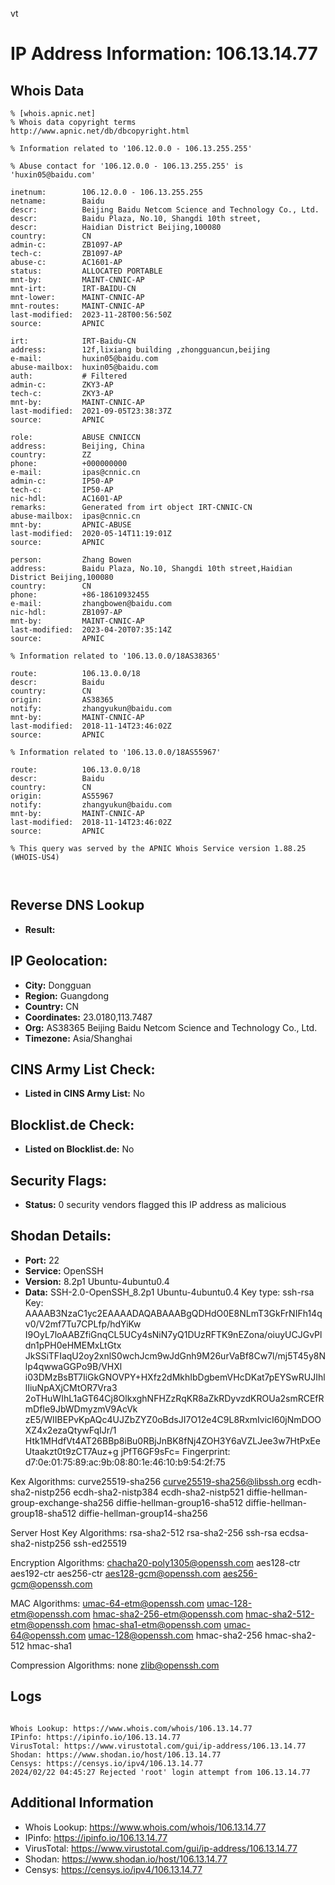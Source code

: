 vt
# IP Address Information: 106.13.14.77

## Whois Data
```
% [whois.apnic.net]
% Whois data copyright terms    http://www.apnic.net/db/dbcopyright.html

% Information related to '106.12.0.0 - 106.13.255.255'

% Abuse contact for '106.12.0.0 - 106.13.255.255' is 'huxin05@baidu.com'

inetnum:        106.12.0.0 - 106.13.255.255
netname:        Baidu
descr:          Beijing Baidu Netcom Science and Technology Co., Ltd.
descr:          Baidu Plaza, No.10, Shangdi 10th street,
descr:          Haidian District Beijing,100080
country:        CN
admin-c:        ZB1097-AP
tech-c:         ZB1097-AP
abuse-c:        AC1601-AP
status:         ALLOCATED PORTABLE
mnt-by:         MAINT-CNNIC-AP
mnt-irt:        IRT-BAIDU-CN
mnt-lower:      MAINT-CNNIC-AP
mnt-routes:     MAINT-CNNIC-AP
last-modified:  2023-11-28T00:56:50Z
source:         APNIC

irt:            IRT-Baidu-CN
address:        12f,lixiang building ,zhongguancun,beijing
e-mail:         huxin05@baidu.com
abuse-mailbox:  huxin05@baidu.com
auth:           # Filtered
admin-c:        ZKY3-AP
tech-c:         ZKY3-AP
mnt-by:         MAINT-CNNIC-AP
last-modified:  2021-09-05T23:38:37Z
source:         APNIC

role:           ABUSE CNNICCN
address:        Beijing, China
country:        ZZ
phone:          +000000000
e-mail:         ipas@cnnic.cn
admin-c:        IP50-AP
tech-c:         IP50-AP
nic-hdl:        AC1601-AP
remarks:        Generated from irt object IRT-CNNIC-CN
abuse-mailbox:  ipas@cnnic.cn
mnt-by:         APNIC-ABUSE
last-modified:  2020-05-14T11:19:01Z
source:         APNIC

person:         Zhang Bowen
address:        Baidu Plaza, No.10, Shangdi 10th street,Haidian District Beijing,100080
country:        CN
phone:          +86-18610932455
e-mail:         zhangbowen@baidu.com
nic-hdl:        ZB1097-AP
mnt-by:         MAINT-CNNIC-AP
last-modified:  2023-04-20T07:35:14Z
source:         APNIC

% Information related to '106.13.0.0/18AS38365'

route:          106.13.0.0/18
descr:          Baidu
country:        CN
origin:         AS38365
notify:         zhangyukun@baidu.com
mnt-by:         MAINT-CNNIC-AP
last-modified:  2018-11-14T23:46:02Z
source:         APNIC

% Information related to '106.13.0.0/18AS55967'

route:          106.13.0.0/18
descr:          Baidu
country:        CN
origin:         AS55967
notify:         zhangyukun@baidu.com
mnt-by:         MAINT-CNNIC-AP
last-modified:  2018-11-14T23:46:02Z
source:         APNIC

% This query was served by the APNIC Whois Service version 1.88.25 (WHOIS-US4)



```
## Reverse DNS Lookup
- **Result:** 

## IP Geolocation:
- **City:** Dongguan
- **Region:** Guangdong
- **Country:** CN
- **Coordinates:** 23.0180,113.7487
- **Org:** AS38365 Beijing Baidu Netcom Science and Technology Co., Ltd.
- **Timezone:** Asia/Shanghai

## CINS Army List Check:
- **Listed in CINS Army List:** 
No

## Blocklist.de Check:
- **Listed on Blocklist.de:** 
No

## Security Flags:
- **Status:** 0 security vendors flagged this IP address as malicious

## Shodan Details:
- **Port:** 22
- **Service:** OpenSSH
- **Version:** 8.2p1 Ubuntu-4ubuntu0.4
- **Data:** SSH-2.0-OpenSSH_8.2p1 Ubuntu-4ubuntu0.4
Key type: ssh-rsa
Key: AAAAB3NzaC1yc2EAAAADAQABAAABgQDHdO0E8NLmT3GkFrNIFh14qv0/V2mf7Tu7CPLfp/hdYiKw
I9OyL7loAABZfiGnqCL5UCy4sNiN7yQ1DUzRFTK9nEZona/oiuyUCJGvPldn1pPH0eHMEMxLtGtx
JkSSiTFIaqU2oy2xnlS0wchJcm9wJdGnh9M26urVaBf8Cw7l/mj5T45y8Nlp4qwwaGGPo9B/VHXl
i03DMzBsBT7IiGkGNOVPY+HXfz2dMkhIbDgbemVHcDKat7pEYSwRUJIhllIiuNpAXjCMtOR7Vra3
2oTHuWIhL1aGT64Cj8OlkxghNFHZzRqKR8aZkRDyvzdKROUa2smRCEfRmDfIe9JbWDmyzmV9AcVk
zE5/WIIBEPvKpAQc4UJZbZYZ0oBdsJI7O12e4C9L8RxmIvicI60jNmDOOXZ4x2ezaQtywFqIJr/1
Htk1MHdfVt4AT26BBp8iBu0RBjJnBK8fNj4ZOH3Y6aVZLJee3w7HtPxEeUtaakzt0t9zCT7Auz+g
jPfT6GF9sFc=
Fingerprint: d7:0e:01:75:89:ac:9b:08:80:1e:46:10:b9:54:2f:75

Kex Algorithms:
	curve25519-sha256
	curve25519-sha256@libssh.org
	ecdh-sha2-nistp256
	ecdh-sha2-nistp384
	ecdh-sha2-nistp521
	diffie-hellman-group-exchange-sha256
	diffie-hellman-group16-sha512
	diffie-hellman-group18-sha512
	diffie-hellman-group14-sha256

Server Host Key Algorithms:
	rsa-sha2-512
	rsa-sha2-256
	ssh-rsa
	ecdsa-sha2-nistp256
	ssh-ed25519

Encryption Algorithms:
	chacha20-poly1305@openssh.com
	aes128-ctr
	aes192-ctr
	aes256-ctr
	aes128-gcm@openssh.com
	aes256-gcm@openssh.com

MAC Algorithms:
	umac-64-etm@openssh.com
	umac-128-etm@openssh.com
	hmac-sha2-256-etm@openssh.com
	hmac-sha2-512-etm@openssh.com
	hmac-sha1-etm@openssh.com
	umac-64@openssh.com
	umac-128@openssh.com
	hmac-sha2-256
	hmac-sha2-512
	hmac-sha1

Compression Algorithms:
	none
	zlib@openssh.com


## Logs
```

Whois Lookup: https://www.whois.com/whois/106.13.14.77
IPinfo: https://ipinfo.io/106.13.14.77
VirusTotal: https://www.virustotal.com/gui/ip-address/106.13.14.77
Shodan: https://www.shodan.io/host/106.13.14.77
Censys: https://censys.io/ipv4/106.13.14.77
2024/02/22 04:45:27 Rejected 'root' login attempt from 106.13.14.77

```
## Additional Information
- Whois Lookup: https://www.whois.com/whois/106.13.14.77
- IPinfo: https://ipinfo.io/106.13.14.77
- VirusTotal: https://www.virustotal.com/gui/ip-address/106.13.14.77
- Shodan: https://www.shodan.io/host/106.13.14.77
- Censys: https://censys.io/ipv4/106.13.14.77

